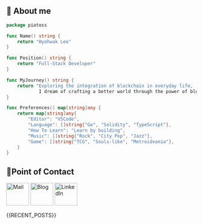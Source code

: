## 🐹 About me

```go
package piatoss

func Name() string {
    return "Hyohwak Lee"
}

func Position() string {
    return "Full-Stack Developer"
}

func MyJourney() string {
    return "Exploring the integration of blockchain in everyday life,
            I dream of crafting a better world through the power of blockchain."
}

func Preferences() map[string]any {
    return map[string]any{
        "Editor": "VSCode",
        "Language": []string{"Go", "Solidity", "TypeScript"},
        "How To Learn": "Learn by building",
        "Music": []string{"Rock", "City Pop", "Jazz"},
        "Game": []string{"TCG", "Souls-like", "Metroidvania"},
    }
}
```

## 📱Point of Contact

[<img alt="Mail" width="60px" src="https://img.icons8.com/?size=100&id=OumT4lIcOllS&format=png&color=000000" />][mail]
[<img alt="Blog" width="60px" src="https://img.icons8.com/?size=100&id=GsMdC9NCKCAD&format=png&color=000000"/>][blog]
[<img alt="LinkedIn" width="60px" src="https://img.icons8.com/?size=100&id=xuvGCOXi8Wyg&format=png&color=000000" />][linkedin]

[mail]: mailto:piatoss3612@gmail.com
[blog]: https://piatoss3612.tistory.com/
[linkedin]: https://www.linkedin.com/in/hyohwak-lee

{{RECENT_POSTS}}
